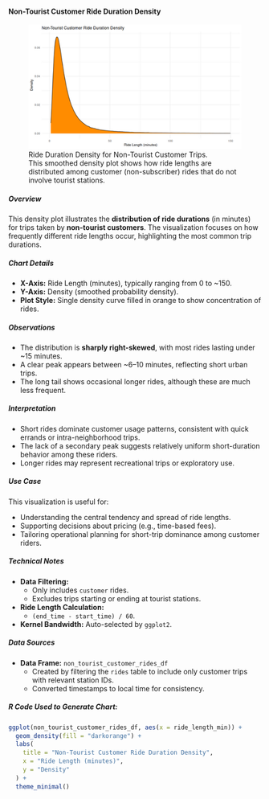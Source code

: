 #### Non-Tourist Customer Ride Duration Density

<figure class="float-right">
  <a href="../images/Non-Tourist_Customer_Ride_Duration_Density.png" target="_blank" title="Select image to open full sized chart">
  <img src="../images/thumbnails/Non-Tourist_Customer_Ride_Duration_Density.png" alt="Density plot showing the distribution of ride durations for non-tourist customer trips. The curve is strongly right-skewed, with most rides under 15 minutes.">
  </a>
  <figcaption>
    Ride Duration Density for Non-Tourist Customer Trips.<br>
    This smoothed density plot shows how ride lengths are distributed among customer (non-subscriber) rides that do not involve tourist stations.
  </figcaption>
</figure>

##### Overview

This density plot illustrates the **distribution of ride durations** (in minutes) for trips taken by **non-tourist customers**. The visualization focuses on how frequently different ride lengths occur, highlighting the most common trip durations.

##### Chart Details

- **X-Axis:** Ride Length (minutes), typically ranging from 0 to ~150.
- **Y-Axis:** Density (smoothed probability density).
- **Plot Style:** Single density curve filled in orange to show concentration of rides.

##### Observations

- The distribution is **sharply right-skewed**, with most rides lasting under ~15 minutes.
- A clear peak appears between ~6–10 minutes, reflecting short urban trips.
- The long tail shows occasional longer rides, although these are much less frequent.

##### Interpretation

- Short rides dominate customer usage patterns, consistent with quick errands or intra-neighborhood trips.
- The lack of a secondary peak suggests relatively uniform short-duration behavior among these riders.
- Longer rides may represent recreational trips or exploratory use.

##### Use Case

This visualization is useful for:
- Understanding the central tendency and spread of ride lengths.
- Supporting decisions about pricing (e.g., time-based fees).
- Tailoring operational planning for short-trip dominance among customer riders.

##### Technical Notes

- **Data Filtering:**
  - Only includes `customer` rides.
  - Excludes trips starting or ending at tourist stations.
- **Ride Length Calculation:**
  - `(end_time - start_time) / 60`.
- **Kernel Bandwidth:** Auto-selected by `ggplot2`.

##### Data Sources

- **Data Frame:** `non_tourist_customer_rides_df`
  - Created by filtering the `rides` table to include only customer trips with relevant station IDs.
  - Converted timestamps to local time for consistency.

##### R Code Used to Generate Chart:

```r
ggplot(non_tourist_customer_rides_df, aes(x = ride_length_min)) +
  geom_density(fill = "darkorange") +
  labs(
    title = "Non-Tourist Customer Ride Duration Density",
    x = "Ride Length (minutes)",
    y = "Density"
  ) +
  theme_minimal()
```
<br style="clear: both;"></br>

